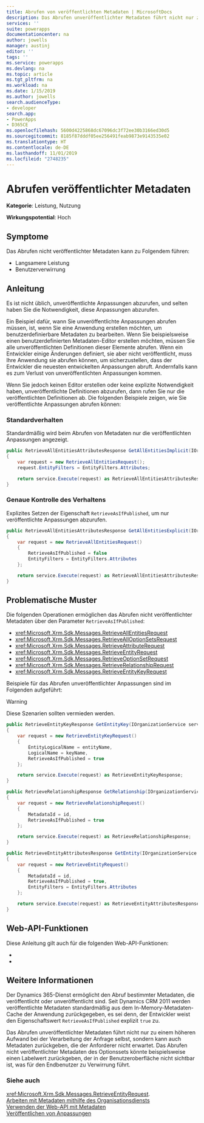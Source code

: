 ```yaml
---
title: Abrufen von veröffentlichten Metadaten | MicrosoftDocs
description: Das Abrufen unveröffentlichter Metadaten führt nicht nur zu einem höheren Aufwand bei der Verarbeitung der Anfrage selbst, sondern kann auch Metadaten zurückgeben, die der Anforderer nicht erwartet.
services: ''
suite: powerapps
documentationcenter: na
author: jowells
manager: austinj
editor: ''
tags: ''
ms.service: powerapps
ms.devlang: na
ms.topic: article
ms.tgt_pltfrm: na
ms.workload: na
ms.date: 1/15/2019
ms.author: jowells
search.audienceType:
- developer
search.app:
- PowerApps
- D365CE
ms.openlocfilehash: 5600d4225868dc67096dc3f72ee30b3166ed30d5
ms.sourcegitcommit: 8185f87dddf05ee256491feab9873e9143535e02
ms.translationtype: HT
ms.contentlocale: de-DE
ms.lasthandoff: 11/01/2019
ms.locfileid: "2748235"
---
```

# <a name="retrieve-published-metadata"></a>Abrufen veröffentlichter Metadaten

**Kategorie**: Leistung, Nutzung

**Wirkungspotential**: Hoch

<a name='symptoms'></a>

## <a name="symptoms"></a>Symptome

Das Abrufen nicht veröffentlichter Metadaten kann zu Folgendem führen:

- Langsamere Leistung
- Benutzerverwirrung

<a name='guidance'></a>

## <a name="guidance"></a>Anleitung

Es ist nicht üblich, unveröffentlichte Anpassungen abzurufen, und selten haben Sie die Notwendigkeit, diese Anpassungen abzurufen.

Ein Beispiel dafür, wann Sie unveröffentlichte Anpassungen abrufen müssen, ist, wenn Sie eine Anwendung erstellen möchten, um benutzerdefinierbare Metadaten zu bearbeiten.  Wenn Sie beispielsweise einen benutzerdefinierten Metadaten-Editor erstellen möchten, müssen Sie alle unveröffentlichten Definitionen dieser Elemente abrufen. Wenn ein Entwickler einige Änderungen definiert, sie aber nicht veröffentlicht, muss Ihre Anwendung sie abrufen können, um sicherzustellen, dass der Entwickler die neuesten entwickelten Anpassungen abruft. Andernfalls kann es zum Verlust von unveröffentlichten Anpassungen kommen.

Wenn Sie jedoch keinen Editor erstellen oder keine explizite Notwendigkeit haben, unveröffentlichte Definitionen abzurufen, dann rufen Sie nur die veröffentlichten Definitionen ab. Die folgenden Beispiele zeigen, wie Sie veröffentlichte Anpassungen abrufen können:

### <a name="default-behavior"></a>Standardverhalten

Standardmäßig wird beim Abrufen von Metadaten nur die veröffentlichten Anpassungen angezeigt.

```csharp
public RetrieveAllEntitiesAttributesResponse GetAllEntitiesImplicit(IOrganizationService service)
{
    var request = new RetrieveAllEntitiesRequest();
    request.EntityFilters = EntityFilters.Attributes;

    return service.Execute(request) as RetrieveAllEntitiesAttributesResponse;
}
```

### <a name="explictly-controlling-the-behavior"></a>Genaue Kontrolle des Verhaltens

Explizites Setzen der Eigenschaft `RetrieveAsIfPublished`, um nur veröffentlichte Anpassungen abzurufen.

```csharp
public RetrieveAllEntitiesAttributesResponse GetAllEntitiesExplicit(IOrganizationService service)
{
    var request = new RetrieveAllEntitiesRequest()
    {
        RetrieveAsIfPublished = false
        EntityFilters = EntityFilters.Attributes
    };

    return service.Execute(request) as RetrieveAllEntitiesAttributesResponse;
}
```

<a name='problem'></a>

## <a name="problematic-patterns"></a>Problematische Muster

Die folgenden Operationen ermöglichen das Abrufen nicht veröffentlichter Metadaten über den Parameter `RetrieveAsIfPublished`:

- <xref:Microsoft.Xrm.Sdk.Messages.RetrieveAllEntitiesRequest>
- <xref:Microsoft.Xrm.Sdk.Messages.RetrieveAllOptionSetsRequest>
- <xref:Microsoft.Xrm.Sdk.Messages.RetrieveAttributeRequest>
- <xref:Microsoft.Xrm.Sdk.Messages.RetrieveEntityRequest>
- <xref:Microsoft.Xrm.Sdk.Messages.RetrieveOptionSetRequest>
- <xref:Microsoft.Xrm.Sdk.Messages.RetrieveRelationshipRequest>
- <xref:Microsoft.Xrm.Sdk.Messages.RetrieveEntityKeyRequest>

Beispiele für das Abrufen unveröffentlichter Anpassungen sind im Folgenden aufgeführt:

> [!WARNING]
> Diese Szenarien sollten vermieden werden.

```csharp
public RetrieveEntityKeyResponse GetEntityKey(IOrganizationService service, string entityName, string keyName)
{
    var request = new RetrieveEntityKeyRequest()
    {
        EntityLogicalName = entityName,
        LogicalName = keyName,
        RetrieveAsIfPublished = true
    };

    return service.Execute(request) as RetrieveEntityKeyResponse;
}

public RetrieveRelationshipResponse GetRelationship(IOrganizationService service, Guid id)
{
    var request = new RetrieveRelationshipRequest()
    {
        MetadataId = id,
        RetrieveAsIfPublished = true
    };

    return service.Execute(request) as RetrieveRelationshipResponse;
}

public RetrieveEntityAttributesResponse GetEntity(IOrganizationService service, Guid id)
{
    var request = new RetrieveEntityRequest()
    {
        MetadataId = id,
        RetrieveAsIfPublished = true,
        EntityFilters = EntityFilters.Attributes
    };

    return service.Execute(request) as RetrieveEntityAttributesResponse;
}
```

## <a name="web-api-functions"></a>Web-API-Funktionen

Diese Anleitung gilt auch für die folgenden Web-API-Funktionen:

- <xref href="Microsoft.Dynamics.CRM.RetrieveAllEntities?text=RetrieveAllEntities Function" />
- <xref href="Microsoft.Dynamics.CRM.RetrieveEntity?text=RetrieveEntity Function" />

<a name='additional'></a>

## <a name="additional-information"></a>Weitere Informationen

Der Dynamics 365-Dienst ermöglicht den Abruf bestimmter Metadaten, die veröffentlicht oder unveröffentlicht sind. Seit Dynamics CRM 2011 werden veröffentlichte Metadaten standardmäßig aus dem In-Memory-Metadaten-Cache der Anwendung zurückgegeben, es sei denn, der Entwickler weist den Eigenschaftswert `RetrieveAsIfPublished` explizit `true` zu.

Das Abrufen unveröffentlichter Metadaten führt nicht nur zu einem höheren Aufwand bei der Verarbeitung der Anfrage selbst, sondern kann auch Metadaten zurückgeben, die der Anforderer nicht erwartet. Das Abrufen nicht veröffentlichter Metadaten des Optionssets könnte beispielsweise einen Labelwert zurückgeben, der in der Benutzeroberfläche nicht sichtbar ist, was für den Endbenutzer zu Verwirrung führt.

<a name='seealso'></a>

### <a name="see-also"></a>Siehe auch

<xref:Microsoft.Xrm.Sdk.Messages.RetrieveEntityRequest>.<xref href="Microsoft.Xrm.Sdk.Messages.RetrieveEntityRequest.RetrieveAsIfPublished?text=RetrieveAsIfPublished Property" /><br />
[Arbeiten mit Metadaten mithilfe des Organisationsdiensts](../../org-service/work-with-metadata.md)<br />
[Verwenden der Web-API mit Metadaten](../../webapi/use-web-api-metadata.md)<br />
[Veröffentlichen von Anpassungen](/powerapps/developer/model-driven-apps/publish-customizations#retrieving-unpublished-metadata)